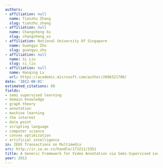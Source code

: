 ```yaml
---
authors:
- affiliation: null
  name: Tianzhu Zhang
  slug: tianzhu_zhang
- affiliation: null
  name: Changsheng Xu
  slug: changsheng_xu
- affiliation: National University Of Singapore
  name: Guangyu Zhu
  slug: guangyu_zhu
- affiliation: null
  name: Si Liu
  slug: si_liu
- affiliation: null
  name: Hanqing Lu
  url: https://academic.microsoft.com/author/2096321700/
date: '2012-08-01'
estimated_citations: 68
fields:
- semi supervised learning
- domain knowledge
- graph theory
- annotation
- machine learning
- the internet
- data point
- scripting language
- computer science
- convex optimization
- artificial intelligence
in: IEEE Transactions on Multimedia
src: http://ir.ia.ac.cn/handle/173211/3351
title: A Generic Framework for Video Annotation via Semi-Supervised Learning
year: 2012
---
```

